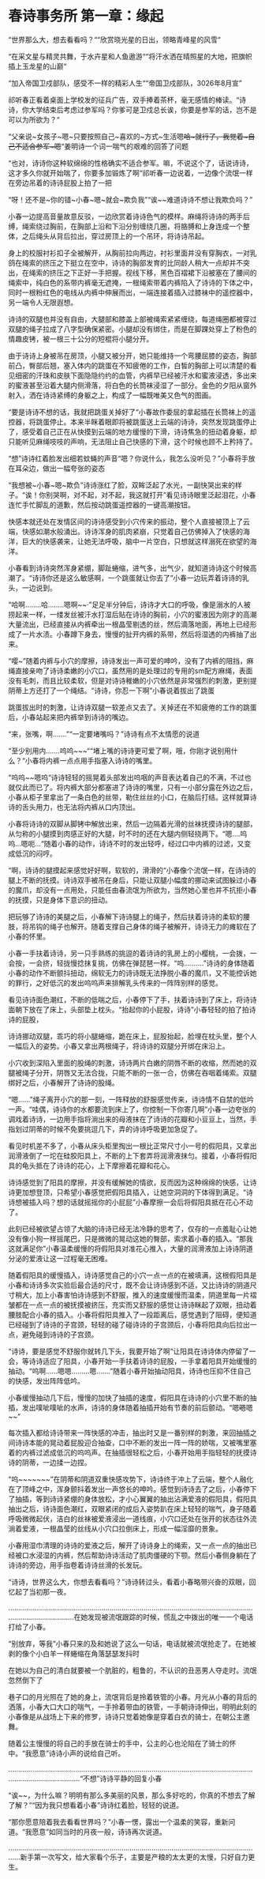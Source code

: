 # 春诗事务所 第一章：缘起

“世界那么大，想去看看吗？““欣赏晓光星的日出，领略青峰星的风雪“

“在采文星与精灵共舞，于水卉星和人鱼遨游““将汗水洒在晴照星的大地，把旗帜插上玉龙星的山巅“

“加入帝国卫戍部队，感受不一样的精彩人生““帝国卫戍部队，3026年8月宣”

祁听春正看着桌面上学校发的征兵广告，双手捧着茶杯，毫无感情的棒读。“诗诗，你大学结束后考虑过参军吗？你爹可是卫戍总长诶，你要是参军的话，岂不是可以为所欲为？“

“父亲说~女孩子~嗯~只要按照自己~喜欢的~方式~生活嗯~~哈~就行了，我觉着~自己不适合参军~嗯~~“姜明诗一个词一喘气的艰难的回答了问题

“也对，诗诗你这种软绵绵的性格确实不适合参军。嘛，不说这个了，话说诗诗，这才多久你就开始喘了，你要多加锻炼了啊“祁听春一边说着，一边像个流氓一样在旁边吊着的诗诗屁股上拍了一把

“呀！还不是~你的错~小春~嗯~就会~欺负我”“诶~~难道诗诗不想让我欺负吗？”

小春一边提高音量故意反驳，一边欣赏着诗诗色气的模样。麻绳将诗诗的两手后缚，绳索绕过胸前，在胸部上沿和下沿分别缠绕几圈，将胳膊和上身连成一个整体，之后绳头从背后拉出，穿过房顶上的一个吊环，将诗诗吊起。

身上的校服衬衫扣子全被解开，从胸前拉向两边，衬衫里面并没有穿胸衣，一对乳鸽在绳索的挤压之下挺立在空中，诗诗的胸部发育的比同龄人稍大一点却并不突出，在绳索的挤压之下正好一手把握。视线下移，黑色百褶裙下沿被塞在了腰间的绳索中，纯白色的系带内裤毫无遮掩，一根绳索带着内裤陷入了诗诗的下体之中，同时一根粉红色的电线从内裤中伸展而出，一端连接着插入过膝袜中的遥控器中，另一端令人无限遐想。

诗诗的双腿也并没有自由，大腿部和膝盖上部被绳索紧紧缠绕，每道绳圈都被穿过双腿的绳子拉成了八字型确保紧密。小腿却没有绑住，而是在脚踝处穿上了粉色的情趣皮铐，被一根三十公分的短棍将小腿分开。

由于诗诗上身被吊在房顶，小腿又被分开，她只能维持一个弯腰屈膝的姿态，胸部前凸，臀部后翘，塞入体内的跳蛋在不知疲倦的工作，白皙的胸部上可以清楚的看见细密的汗珠和皮肤下面隐隐约约的血管，内裤早已经被汗水和蜜液浸透，多出来的蜜液甚至沿着大腿内侧滑落，将白色的长筒袜浸湿了一部分。金色的夕阳从窗外射入，洒在诗诗紧缚的身躯之上，构成了一幅既唯美又色气的图画。

“要是诗诗不想的话，我就把跳蛋关掉好了“小春故作委屈的拿起插在长筒袜上的遥控器，将跳蛋停止。本来半眯着眼即将被跳蛋送上云端的诗诗，突然发现跳蛋停止了，感受着自己正在从快摸到云端的地方缓慢的下滑，诗诗焦急的扭动着身躯，却只能听见麻绳吱吱的声响，无法阻止自己快感的下滑，这个时候也顾不上矜持了。

“想”诗诗红着脸发出细若蚊蝇的声音“嗯？你说什么，我怎么没听见？”小春将手放在耳朵边，做出一幅夸张的姿态

“我想被~小春~嗯~欺负”诗诗涨红了脸，双眸泛起了水光，一副快哭出来的样子。“诶！你别哭啊，对不起，对不起，我这就打开”看见诗诗眼里泛起泪花，小春连忙手忙脚乱的道歉，然后按动跳蛋遥控器的一键高潮按钮。

快感本就还处在发情区间的诗诗感受到小穴传来的振动，整个人直接被顶上了云端，快感如潮水般涌出。诗诗浑身的肌肉紧崩，只觉着自己仿佛掉入了快感的海洋，巨大的快感袭来，让她无法呼吸，脑中一片空白，只想就这样溺死在欲望的海洋。

小春看到诗诗突然浑身紧绷，脚趾蜷缩，进气多，出气少，就知道诗诗这个时候高潮了。“诗诗你还是这么敏感啊，一个跳蛋就让你去了”小春一边玩弄着诗诗的乳头，一边说到。

“哈啊……..哈……..嗯啊~~·”足足半分钟后，诗诗才大口的呼吸，像是溺水的人被捞起来一样，一缕发丝被汗水打湿后贴在诗诗的胸前，小穴的蜜液因为刚才的高潮大量流出，已经直接从内裤牵出一根晶莹剔透的丝，然后滴落地面，再地上已经形成了一片水渍。小春蹲下身去，慢慢的扯开内裤的系带，然后将湿透的内裤抽了出来。

“嘤~”随着内裤与小穴的摩擦，诗诗发出一声可爱的呻吟，没有了内裤的阻挡，麻绳直接亲吻了诗诗柔嫩的小穴口，虽然用的是处理过的专用的sm配方麻绳，表面没有毛刺，而且比较柔软，但是对诗诗稚嫩的小穴依然是非常强烈的刺激，更别提阴蒂上方还打了一个绳结。“诗诗，你忍一下啊”小春说着拔出了跳蛋

跳蛋拔出时的刺激，让诗诗双腿一软差点又去了。关掉还在不知疲倦的工作的跳蛋后，小春站起来把内裤举到诗诗的嘴边。

“来，张嘴，啊…….”“一定要堵嘴吗？”诗诗有点不太情愿的说道

“至少别用内…….呜呜~~~““堵上嘴的诗诗更可爱了啊，哦，你刚才说别用什么？“小春将内裤一点点用手指塞入诗诗的嘴里。

“呜呜~~嗯呜“诗诗轻轻的摇晃着头部发出呜咽的声音表达着自己的不满，不过也就仅此而已了。将内裤大部分都塞进了诗诗的嘴里，只有一小部分露在外边之后，小春从柜子里拿出了一条白色的丝带，勒住丝丝的小口，在脑后打结。这样就算诗诗的舌头用力，也无法将内裤从口内顶出。

小春将诗诗的双脚从脚铐中解放出来，然后一边隔着光滑的丝袜抚摸诗诗的腿部，从匀称的小腿摸到肉感正好的大腿，时不时的还在大腿内侧轻挠两下。“嗯….呜呜…嗯呃…“随着小春的动作，诗诗不时的发出轻呼，经过口中内裤的过滤，又变成低沉的闷哼。

“啊，诗诗的腿摸起来感觉好好啊，软软的，滑滑的“小春像个流氓一样，在诗诗的腿上不断的抚摸。诗诗双手被吊在身后，只能让双腿小幅度的挪动来试图躲过小春的魔爪，却没有一点用处，只能任由春流氓为所欲为，当然她心里也并不抗拒小春的抚摸，只是身体下意识的扭动。

把玩够了诗诗的美腿之后，小春解下诗诗腿上的绳子，然后扶着诗诗的柔软的腰肢，将吊钩的绳子也解开。随着支撑自己身体的绳子被解开，诗诗无力的瘫软在了小春的怀里。

小春一手扶着诗诗，另一只手熟练的挑逗的着诗诗的乳房上的小樱桃，一会拨，一会按，一会挤，轻拢慢捻抹复挑，仿佛在弹琵琶一样。“呜……….”诗诗的身体随着小春的动作不断颤抖扭动，绵软无力的诗诗既无法挣脱小春的魔爪，又不能控诉她的罪行，之好低沉的发出呜呜声来排解乳头传来的一阵阵别样的感觉。

看见诗诗面色潮红，不断的低喘之后，小春停下了手，扶着诗诗到了床上，将诗诗面朝下放在了床上，头部垫上枕头。“抬起你的小屁股，诗诗”小春轻轻的拍了拍诗诗的屁股，

诗诗挪动双腿，乖巧的将小腿蜷缩，跪在床上，屁股抬起，脸埋在枕头里，整个人一幅后入的姿势。小春又拿出两根绳子，将诗诗的双腿分开绑在床沿上。

小穴收到深陷入里面的股绳的刺激，诗诗两片白嫩的阴唇不断的收缩，然而她的双腿被绳子分开，阴唇又无法合拢，只能不断的一张一合，仿佛在吞咽着绳索。双腿绑好之后，小春解开了诗诗的股绳。

“嗯……”绳子离开小穴的那一刻，一阵释放的舒服感觉传来，诗诗情不自禁的低吟一声。“哇偶，诗诗你的水都要流到床上了，你控制一下你寄几啊”小春一边夸张的调戏着诗诗，一边用手指将淌出来的母液抹在了诗诗的花瓣和小豆豆上，当然，手指划过阴蒂的时候不免要挑逗几下，弄的诗诗呼吸更加急促了。

看见时机差不多了，小春从床头柜里掏出一根比正常尺寸小一号的假阳具，又拿出润滑液倒了一坨在硅胶阳具上，不断的上下套弄将润滑液抹匀。接着，小春将假阳具的龟头抵在了诗诗的花心，上下摩擦着花瓣和花心。

诗诗感觉到了阳具的摩擦，并没有缓解她的情欲，反而因为这种绵绵的快感，让诗诗更加想登顶，只希望小春感觉把假阳具插入，让她空洞洞的下体得到满足。“诗诗想被插入吗？想的话就摇摇你的小屁屁”小春摩擦一会后将假阳具抵在花心不动了。

此刻已经被欲望占领了大脑的诗诗已经无法冷静的思考了，仅存的一点羞耻心让她没有像小狗一样摇尾巴，只是微微的晃动这她的臀部，索求着小春的插入。“那我这就满足你”小春温柔缓慢的将假阳具对准花心推入，大量的润滑液加上诗诗阴道分泌的爱液让这一过程毫无困难。

随着假阳具的缓慢插入，诗诗感觉自己的小穴一点一点的在被填满，这根假阳具是小春和诗诗多次实验后最合适的尺寸，既不会让诗诗感到不适，又比诗诗的阴道尺寸稍大，加上小春害怕诗诗感到不舒服，推入的速度缓慢而温柔，阴道里每一片褶皱都在一点一点的被抚摸被挤压，充实而又舒服的感觉让诗诗眯起了双眼，扭动着腰肢配合小春的插入。小春将假阳具推入了一段距离后，感觉遇到了阻碍，便知道已经碰到了诗诗的子宫颈，轻轻的碰了碰诗诗的子宫颈后，小春将阳具向后拉出一点，避免碰到诗诗的子宫颈。

“诗诗，要是感觉不舒服你就转几下头，我要开始了啊”让阳具在诗诗体内停留了一会，等诗诗适应了阳具，小春开始一手扶着诗诗的屁股，一手拿着阳具开始缓慢的抽动。“呜啊……嗯嗯………嗯…….”随着小春开始抽动阳具，诗诗也压抑不住自己的快感，发出阵阵低吟。

小春缓慢抽动几下后，慢慢的加快了抽插的速度，假阳具在诗诗的小穴里不断的抽插，发出噗呲噗呲的水声，诗诗的身体随着抽插开始有节奏的前后颤动。“嗯~~嗯~~嗯~~”

每次插入都给诗诗带来一阵快感的冲击，抽出时又是一番别样的刺激，来回抽插之间诗诗本能的晃动着屁股迎合抽查，口中不断的发出一阵一阵的娇喘，又被嘴里塞着的内裤过滤成低沉的呜呜声。在抽插很轻松之后，小春开始用手指轻轻的抚摸诗诗的阴蒂，一边揉一边捏。

“呜~~~~~~~”在阴蒂和阴道双重快感攻势下，诗诗终于冲上了云端，整个人融化在了顶峰之中，浑身颤抖着发出一声悠长的呻吟。感觉到诗诗去了之后，小春停下了抽插，等到诗诗紧绷的身体放松，才小心翼翼的抽出沾满爱液的假阳具，假阳具抽出之后，诗诗面色潮红，双眼紧闭的成后入姿势趴在床上轻轻的喘气，身子随着呼吸微微起伏，洁白的丝袜被爱液浸出一道线痕，小穴口还处在张开的状态往外流淌着爱液，一根晶莹的丝线从小穴口拉倒床上，形成一幅淫靡的景象。

小春用湿巾清理的诗诗的爱液之后，解开了诗诗身上的绳索，又一点一点的抽出已经被口水浸湿的内裤，然后帮助诗诗活动了肌肉僵硬的下颚。然后小春侧身躺在了诗诗的旁边，用手指卷着诗诗丝滑的长发玩。

“诗诗，世界这么大，你想去看看吗？”诗诗转过头，看着小春略带兴奋的双眼，回忆起了当初那一夜。

…………………………………………………………………………………………………………………………………………在她发现被流氓跟踪的时候，慌乱之中拨出的唯一一个电话打给了小春。

“别放弃，等我”小春只来的及和她说了这么一句话，电话就被流氓抢走了。在她被剥的像个小白羊一样蜷缩在角落瑟瑟发抖时

在她以为自己的清白就要被一个肮脏的，粗鲁的，不认识的丑恶男人夺走时。流氓忽然倒下了

巷子口的月光照在了她的身上，流氓背后是拎着铁管的小春。月光从小春的背后的洒落，小春大口大口的喘气，一手拎着带血的铁管，一手朝诗诗伸出，明明此刻的小春像是从战场上下来的修罗，诗诗只觉着她像是穿着白衣的骑士，在朝公主邀舞。

随着公主慢慢的将自己的手放在骑士的手中，公主的心也沦陷在了骑士的怀中。“我愿意”诗诗小声的说给自己听。

……………………………………………………………………………………………………………………………………………“不想”诗诗平静的回复小春

“诶~~，为什么嘛？明明有那么多美丽的风景，那么多好吃的，你真的不想去了解了解？”“因为我只想看着小春”诗诗红着脸，轻轻的说道。

“那你愿意陪着我去看看世界吗？”小春一愣，露出一个温柔的笑容，重新问道。“我愿意”如同当时的月夜一般，诗诗再次说道。

…………………………………………………………………………………………………………………新手第一次写文，给大家看个乐子，主要是产粮的太太更的太慢，只好自力更生。

 